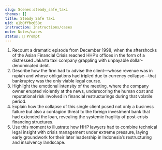 ```yaml
---
slug: Scenes:steady_safe_taxi
themes: []
title: Steady Safe Taxi
uid: e1b0ffbc658c
instruction: Instructions/cases
note: Notes/cases
status: 💬 Prompt
---
```

1. Recount a dramatic episode from December 1998, when the aftershocks of the Asian Financial Crisis reached HHP’s offices in the form of a distressed Jakarta taxi company grappling with unpayable dollar-denominated debt.
2. Describe how the firm had to advise the client—whose revenue was in rupiah and whose obligations had tripled due to currency collapse—that bankruptcy was the only viable legal course.
3. Highlight the emotional intensity of the meeting, where the company owner erupted violently at the news, underscoring the human cost and reputational risk involved in financial restructurings during that volatile period.
4. Explain how the collapse of this single client posed not only a business failure but also a contagion threat to the foreign investment bank that had extended the loan, revealing the systemic fragility of post-crisis financing structures.
5. Use this moment to illustrate how HHP lawyers had to combine technical legal insight with crisis management under extreme pressure, laying early groundwork for their later leadership in Indonesia’s restructuring and insolvency landscape.
